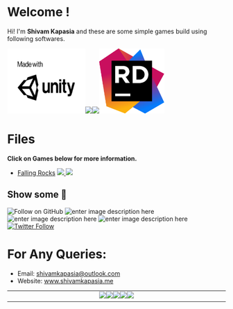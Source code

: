 # Welcome !

Hi! I'm **Shivam Kapasia** and these are some simple games build using following softwares.



<a target="_blank" href="https://www.unity.com/"><img src="https://github.com/shivamkapasia0/Unity-Games/blob/master/etc/unity-mwu-black.png?raw=true" width="180" height="150"/></a><a target="_blank" href="https://www.blender.org"><img src="https://img.icons8.com/color/150/000000/blender-3d.png" width="150"/></a><a target="_blank" href="https://www.audacityteam.org/download/"><img src="https://img.icons8.com/color/158/000000/audacity.png" width="159"/></a><a target="_blank" href="https://www.jetbrains.com/rider/"><img src="https://github.com/shivamkapasia0/Unity-Games/blob/master/etc/icon-rider.png?raw=true" width="150" height="150"/></a>



# Files

**Click on Games below for more information.**

 - [Falling Rocks](https://github.com/shivamkapasia0/Unity-Games/tree/master/Unity%20Games/Falling%20Rocks)
 <a href="https://github.com/shivamkapasia0/Unity-Games/tree/master/Builds/Falling%20Rocks%20Builds">![](https://img.shields.io/badge/Builds-.exe-brightgreen)
</a><a href="https://github.com/shivamkapasia0/Unity-Games/tree/master/Unity%20Games/Falling%20Rocks">![](https://img.shields.io/badge/Source-code-green)
</a>

## Show some  :blue_heart:

![Follow on GitHub](https://img.shields.io/github/followers/shivamkapasia0.svg?style=social) ![enter image description here](https://img.shields.io/github/forks/shivamkapasia0/Unity-Games?label=Fork&style=social)
![enter image description here](https://img.shields.io/github/stars/shivamkapasia0/Unity-Games?style=social)    	 ![enter image description here](https://img.shields.io/github/watchers/shivamkapasia0/Unity-Games?style=social)[![Twitter Follow](https://img.shields.io/twitter/follow/shivaay0o7.svg?label=Follow&style=social)](https://twitter.com/shivaay0o7)

# For Any Queries:
- Email: shivamkapasia@outlook.com
- Website: www.shivamkapasia.me

<table align="center"><tr><td align="center" width="9999">
<a target="_blank" href="https://www.linkedin.com/in/shivam-kapasia-8a485218a/">
<img src="https://img.icons8.com/color/48/000000/linkedin.png" width="40"/></a><a target="_blank" href="https://instagram.com/shivaay0o7"><img src="https://img.icons8.com/fluent/48/000000/instagram-new.png" width="40"/></a><a target="_blank" href="https://twitter.com/shivaay0o7"><img src="https://img.icons8.com/color/48/000000/twitter-squared.png" width="40"/></a><a target="_blank" href="http://shivamkapasia.me"><img src="https://img.icons8.com/color/48/000000/working-with-a-laptop.png" width="40"/></a><a target="_blank" href="mailto:shivamkapasia@outlook.com"><img src="https://img.icons8.com/fluent/48/000000/important-mail.png" width="40"/>
</a>
</td></tr></table>
